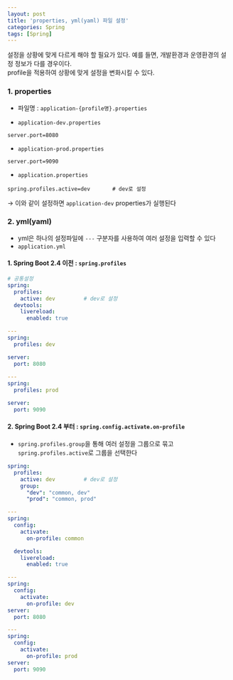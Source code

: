 ```yaml
---
layout: post
title: 'properties, yml(yaml) 파일 설정'
categories: Spring
tags: [Spring]
---
```

설정을 상황에 맞게 다르게 해야 할 필요가 있다. 예를 들면, 개발환경과 운영환경의 설정 정보가 다를 경우이다.  
profile을 적용하여 상황에 맞게 설정을 변화시킬 수 있다.

### 1. properties
- 파일명 : `application-{profile명}.properties`

- `application-dev.properties`
  
```properties
server.port=8080
```

- `application-prod.properties`
  
```properties
server.port=9090
```

- `application.properties`
  
```properties
spring.profiles.active=dev       # dev로 설정
```
→ 이와 같이 설정하면 `application-dev` properties가 실행된다


### 2. yml(yaml)
- yml은 하나의 설정파일에 `---` 구분자를 사용하여 여러 설정을 입력할 수 있다
- `application.yml`

#### 1\. Spring Boot 2.4 이전 : `spring.profiles`

```yml
# 공통설정
spring:
  profiles:
    active: dev         # dev로 설정
  devtools:
    livereload:
      enabled: true

---
spring:
  profiles: dev

server:
  port: 8080
  
---
spring:
  profiles: prod

server:
  port: 9090
```

#### 2\. Spring Boot 2.4 부터 : `spring.config.activate.on-profile`
- `spring.profiles.group`을 통해 여러 설정을 그룹으로 묶고 `spring.profiles.active`로 그룹을 선택한다

```yml
spring:
  profiles:
    active: dev         # dev로 설정
    group:
      "dev": "common, dev"
      "prod": "common, prod"

---
spring:
  config:
    activate:
      on-profile: common

  devtools:
    livereload:
      enabled: true

---
spring:
  config:
    activate:
      on-profile: dev
server:
  port: 8080

---
spring:
  config:
    activate:
      on-profile: prod
server:
  port: 9090
```